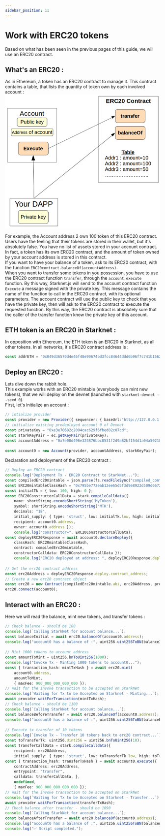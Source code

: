 ```yaml
---
sidebar_position: 11
---
```


# Work with ERC20 tokens

Based on what has been seen in the previous pages of this guide, we will use an ERC20 contract.

## What's an ERC20 :

As in Ethereum, a token has an ERC20 contract to manage it. This contract contains a table, that lists the quantity of token own by each involved account :
![](./pictures/ERC20.png)

For example, the Account address 2 own 100 token of this ERC20 contract.  
Users have the feeling that their tokens are stored in their wallet, but it's absolutely false. You have no list of assets stored in your account contract. In fact, a token has its own ERC20 contract, and the amount of token owned by your account address is stored in this contract.  
If you want to have your balance of a token, ask to its ERC20 contract, with the function `ERC20contract.balanceOf(accountAddress)`.  
When you want to transfer some tokens in you possession, you have to use the ERC20 contract function `transfer`, through the `account.execute` function. By this way, Starknet.js will send to the account contract function `Execute` a message signed with the private key. This message contains the name of the function to call in the ERC20 contract, with its optional parameters. The account contract will use the public key to check that you have the private key, then will ask to the ERC20 contract to execute the requested function. By this way, the ERC20 contract is absolutely sure that the caller of the transfer function know the private key of this account.

## ETH token is an ERC20 in Starknet :

In opposition with Ethereum, the ETH token is an ERC20 in Starknet, as all other tokens. In all networks, it's ERC20 contract address is :

```typescript
const addrETH = "0x049d36570d4e46f48e99674bd3fcc84644ddd6b96f7c741b1562b82f9e004dc7";
```

## Deploy an ERC20 :

Lets dive down the rabbit hole.  
This example works with an ERC20 mintable (everybody can mint new tokens), that we will deploy on the devnet (launched with `starknet-devnet --seed 0`).  
First, let's initialize an account :

```typescript
// intialize provider
const provider = new Provider({ sequencer: { baseUrl:"http://127.0.0.1:5050"  } });
// initialize existing predeployed account 0 of Devnet
const privateKey = "0xe3e70682c2094cac629f6fbed82c07cd";
const starkKeyPair = ec.getKeyPair(privateKey);
const accountAddress = "0x7e00d496e324876bbc8531f2d9a82bf154d1a04a50218ee74cdd372f75a551a";

const account0 = new Account(provider, accountAddress, starkKeyPair);
```

Declaration and deployment of the ERC20 contract :

```typescript
// Deploy an ERC20 contract
console.log("Deployment Tx - ERC20 Contract to StarkNet...");
const compiledErc20mintable = json.parse(fs.readFileSync("compiled_contracts/ERC20MintableOZ051.json").toString("ascii"));
const ERC20mintableClassHash = "0x795be772eab12ee65d5f3d9e8922d509d6672039978acc98697c0a563669e8";
const initialTk = { low: 100, high: 0 };
const ERC20ConstructorCallData = stark.compileCalldata({
    name: shortString.encodeShortString('MyToken'),
    symbol: shortString.encodeShortString('MTK'),
    decimals: "18",
    initial_supply: { type: 'struct', low: initialTk.low, high: initialTk.high },
    recipient: account0.address,
    owner: account0.address });
    console.log("constructor=", ERC20ConstructorCallData);
const deployERC20Response = await account0.declareDeploy({
    classHash: ERC20mintableClassHash,
    contract: compiledErc20mintable,
    constructorCalldata: ERC20ConstructorCallData });
    console.log("ERC20 deployed at address: ", deployERC20Response.deploy.contract_address);

// Get the erc20 contract address
const erc20Address = deployERC20Response.deploy.contract_address;
// Create a new erc20 contract object
const erc20 = new Contract(compiledErc20mintable.abi, erc20Address, provider);
erc20.connect(account0);
```

## Interact with an ERC20 :

Here we will read the balance, mint new tokens, and transfer tokens :

```typescript
// Check balance - should be 100
console.log(`Calling StarkNet for account balance...`);
const balanceInitial = await erc20.balanceOf(account0.address);
console.log("account0 has a balance of :", uint256.uint256ToBN(balanceInitial.balance).toString());

// Mint 1000 tokens to account address
const amountToMint = uint256.bnToUint256(1000);
console.log("Invoke Tx - Minting 1000 tokens to account0...");
const { transaction_hash: mintTxHash } = await erc20.mint(
	account0.address,
	amountToMint,
	{ maxFee: 900_000_000_000_000 });
// Wait for the invoke transaction to be accepted on StarkNet
console.log(`Waiting for Tx to be Accepted on Starknet - Minting...`);
await provider.waitForTransaction(mintTxHash);
// Check balance - should be 1100
console.log(`Calling StarkNet for account balance...`);
const balanceBeforeTransfer = await erc20.balanceOf(account0.address);
console.log("account0 has a balance of :", uint256.uint256ToBN(balanceBeforeTransfer.balance).toString());

// Execute tx transfer of 10 tokens
console.log(`Invoke Tx - Transfer 10 tokens back to erc20 contract...`);
const toTransferTk: uint256.Uint256 = uint256.bnToUint256(10);
const transferCallData = stark.compileCalldata({
	recipient: erc20Address,
	initial_supply: { type: 'struct', low: toTransferTk.low, high: toTransferTk.high } });
const { transaction_hash: transferTxHash } = await account0.execute({
	contractAddress: erc20Address,
	entrypoint: "transfer",
	calldata: transferCallData, },
	undefined,
	{ maxFee: 900_000_000_000_000 });
// Wait for the invoke transaction to be accepted on StarkNet
console.log(`Waiting for Tx to be Accepted on Starknet - Transfer...`);
await provider.waitForTransaction(transferTxHash);
// Check balance after transfer - should be 1090
console.log(`Calling StarkNet for account balance...`);
const balanceAfterTransfer = await erc20.balanceOf(account0.address);
console.log("account0 has a balance of :", uint256.uint256ToBN(balanceAfterTransfer.balance).toString());
console.log("✅ Script completed.");
```
